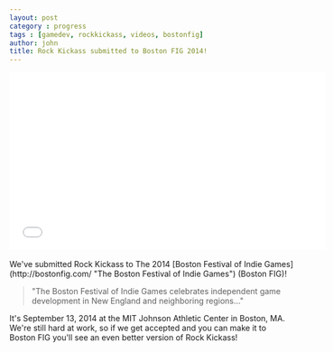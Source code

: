 ```yaml
---
layout: post
category : progress
tags : [gamedev, rockkickass, videos, bostonfig]
author: john
title: Rock Kickass submitted to Boston FIG 2014!
---
```


<iframe width="560" height="315" src="//www.youtube.com/embed/7a75ohTaMbs" frameborder="0" allowfullscreen></iframe>
<br />
<br />
We've submitted Rock Kickass to The 2014 [Boston Festival of Indie Games](http://bostonfig.com/ "The Boston Festival of Indie Games") (Boston FIG)!

> "The Boston Festival of Indie Games celebrates independent game development in New England and neighboring regions..."

It's September 13, 2014 at the MIT Johnson Athletic Center in Boston, MA.  We're still hard at work, so if we get accepted and you can make it to Boston FIG you'll see an even better version of Rock Kickass!

